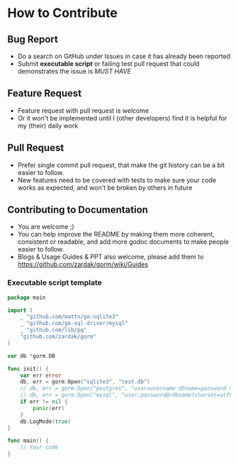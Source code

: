 # How to Contribute

## Bug Report

- Do a search on GitHub under Issues in case it has already been reported
- Submit __executable script__ or failing test pull request that could demonstrates the issue is *MUST HAVE*

## Feature Request

- Feature request with pull request is welcome
- Or it won't be implemented until I (other developers) find it is helpful for my (their) daily work

## Pull Request

- Prefer single commit pull request, that make the git history can be a bit easier to follow.
- New features need to be covered with tests to make sure your code works as expected, and won't be broken by others in future

## Contributing to Documentation

- You are welcome ;)
- You can help improve the README by making them more coherent, consistent or readable, and add more godoc documents to make people easier to follow.
- Blogs & Usage Guides & PPT also welcome, please add them to https://github.com/zardak/gorm/wiki/Guides

### Executable script template

```go
package main

import (
	_ "github.com/mattn/go-sqlite3"
	_ "github.com/go-sql-driver/mysql"
	_ "github.com/lib/pq"
	"github.com/zardak/gorm"
)

var db *gorm.DB

func init() {
	var err error
	db, err = gorm.Open("sqlite3", "test.db")
	// db, err = gorm.Open("postgres", "user=username dbname=password sslmode=disable")
	// db, err = gorm.Open("mysql", "user:password@/dbname?charset=utf8&parseTime=True")
	if err != nil {
		panic(err)
	}
	db.LogMode(true)
}

func main() {
	// Your code
}
```
